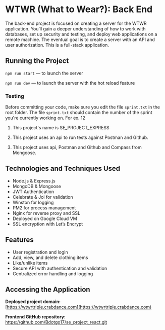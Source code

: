 # WTWR (What to Wear?): Back End
The back-end project is focused on creating a server for the WTWR application. You’ll gain a deeper understanding of how to work with databases, set up security and testing, and deploy web applications on a remote machine. The eventual goal is to create a server with an API and user authorization. This is a full-stack application.
## Running the Project
`npm run start` — to launch the server 

`npm run dev` — to launch the server with the hot reload feature

### Testing
Before committing your code, make sure you edit the file `sprint.txt` in the root folder. The file `sprint.txt` should contain the number of the sprint you're currently working on. For ex. 12

1. This project's name is SE_PROJECT_EXPRESS

2. This project uses an api to run tests against Postman and Github.

3. This project uses api, Postman and Github and Compass from Mongoose. 

## Technologies and Techniques Used
- Node.js & Express.js
- MongoDB & Mongoose
- JWT Authentication
- Celebrate & Joi for validation
- Winston for logging
- PM2 for process management
- Nginx for reverse proxy and SSL
- Deployed on Google Cloud VM
- SSL encryption with Let’s Encrypt

## Features
- User registration and login
- Add, view, and delete clothing items
- Like/unlike items
- Secure API with authentication and validation
- Centralized error handling and logging

## Accessing the Application

**Deployed project domain:**  
[https://wtwrtriple.crabdance.com](https://wtwrtriple.crabdance.com)

**Frontend GitHub repository:**  
https://github.com/Bdotgo17/se_project_react.git
